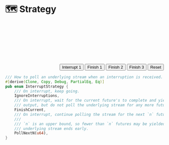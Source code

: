 # 🗺️ Strategy

<object
    id="diagram_in_progress"
    type="image/svg+xml"
    data="strategy/diagram_in_progress.svg"
    style="margin-left: 48px; transform-origin: top left; scale: 1.2; margin-bottom: -162px; display: block;"></object>

<object
    id="diagram_done_1"
    type="image/svg+xml"
    data="strategy/diagram_done_1.svg"
    style="margin-left: 48px; transform-origin: top left; scale: 1.2; margin-bottom: -162px; display: none;"></object>

<object
    id="diagram_done_2"
    type="image/svg+xml"
    data="strategy/diagram_done_2.svg"
    style="margin-left: 48px; transform-origin: top left; scale: 1.2; margin-bottom: -162px; display: none;"></object>

<object
    id="diagram_done_3"
    type="image/svg+xml"
    data="strategy/diagram_done_3.svg"
    style="margin-left: 48px; transform-origin: top left; scale: 1.2; margin-bottom: -162px; display: none;"></object>

<script type="text/javascript">
const RESET = 0;
const INTERRUPT = 1;
const STOP_1 = 2;
const STOP_2 = 3;
const STOP_3 = 4;
function visibility_update(variant) {
    let diagram_in_progress = 'none';
    let diagram_done_1 = 'none';
    let diagram_done_2 = 'none';
    let diagram_done_3 = 'none';
    let interruption_point = '0';
    let stopping_point_1 = '0';
    let stopping_point_2 = '0';
    let stopping_point_3 = '0';
    switch (variant) {
        case RESET:
            diagram_in_progress = 'block';
            break;
        case INTERRUPT:
            diagram_in_progress = 'block';
            interruption_point = '1.0';
            break;
        case STOP_1:
            diagram_done_1 = 'block';
            interruption_point = '1.0';
            stopping_point_1 = '1.0';
            break;
        case STOP_2:
            diagram_done_2 = 'block';
            interruption_point = '1.0';
            stopping_point_2 = '1.0';
            break;
        case STOP_3:
            diagram_done_3 = 'block';
            interruption_point = '1.0';
            stopping_point_3 = '1.0';
            break;
    }
    document
        .getElementById('diagram_in_progress')
        .style
        .setProperty('display', diagram_in_progress);
    document
        .getElementById('diagram_done_1')
        .style
        .setProperty('display', diagram_done_1);
    document
        .getElementById('diagram_done_2')
        .style
        .setProperty('display', diagram_done_2);
    document
        .getElementById('diagram_done_3')
        .style
        .setProperty('display', diagram_done_3);
    document
        .getElementById('interruption_point')
        .style
        .setProperty('opacity', interruption_point);
    document
        .getElementById('stopping_point_1')
        .style
        .setProperty('opacity', stopping_point_1);
    document
        .getElementById('stopping_point_2')
        .style
        .setProperty('opacity', stopping_point_2);
    document
        .getElementById('stopping_point_3')
        .style
        .setProperty('opacity', stopping_point_3);
}
</script>

<div style="
    width: 100%;
" inert>
    <!-- Interruption points -->
    <div id="interruption_point" style="
        position: relative;
        left: 77px;
        top: -50px;
        display: inline-flex;
        flex-direction: column;
        justify-content: center;
        opacity: 0;
    ">
        <div style="
            display: inline-block;
            height: 210px;
            border-left-color: #f59e0b;
            border-left-style: dashed;
            border-left-width: 3px;
        "></div>
        <div style="
            display: inline-block;
            font-weight: bold;
            font-size: 20px;
            margin-left: -50%;
        ">🛑 Interrupt</div>
    </div>
    <!-- Stopping points -->
    <div id="stopping_point_1" style="
        position: relative;
        left: 72px;
        display: inline-flex;
        flex-direction: column;
        justify-content: flex-start;
        align-items: flex-start;
        opacity: 0;
    ">
        <div style="
            display: inline-block;
            height: 265px;
            border-left-color: #f59e0b;
            border-left-style: dashed;
            border-left-width: 3px;
        "></div>
        <div style="
            display: inline-block;
            font-weight: bold;
            font-size: 20px;
            margin-left: -50%;
        ">🚏 Stop</div>
    </div>
    <div id="stopping_point_2" style="
        position: relative;
        left: 137px;
        display: inline-flex;
        flex-direction: column;
        justify-content: flex-start;
        align-items: flex-start;
        opacity: 0;
    ">
        <div style="
            display: inline-block;
            height: 265px;
            border-left-color: #f59e0b;
            border-left-style: dashed;
            border-left-width: 3px;
        "></div>
        <div style="
            display: inline-block;
            font-weight: bold;
            font-size: 20px;
            margin-left: -50%;
        ">🚏 Stop</div>
    </div>
    <div id="stopping_point_3" style="
        position: relative;
        left: 253px;
        display: inline-flex;
        flex-direction: column;
        justify-content: flex-start;
        align-items: flex-start;
        opacity: 0;
    ">
        <div style="
            display: inline-block;
            height: 265px;
            border-left-color: #f59e0b;
            border-left-style: dashed;
            border-left-width: 3px;
        "></div>
        <div style="
            display: inline-block;
            font-weight: bold;
            font-size: 20px;
            margin-left: -50%;
        ">🚏 Stop</div>
    </div>
</div>

<div style="text-align: right;">
    <input
        type="button"
        value="Interrupt 1"
        onclick="visibility_update(INTERRUPT);"
    ></input>
    <input
        type="button"
        value="Finish 1"
        onclick="visibility_update(STOP_1);"
    ></input>
    <input
        type="button"
        value="Finish 2"
        onclick="visibility_update(STOP_2);"
    ></input>
    <input
        type="button"
        value="Finish 3"
        onclick="visibility_update(STOP_3);"
    ></input>
    <input
        type="button"
        value="Reset"
        onclick="visibility_update(RESET);"
    ></input>
</div>

```rust ,ignore
/// How to poll an underlying stream when an interruption is received.
#[derive(Clone, Copy, Debug, PartialEq, Eq)]
pub enum InterruptStrategy {
    /// On interrupt, keep going.
    IgnoreInterruptions,
    /// On interrupt, wait for the current future's to complete and yield its
    /// output, but do not poll the underlying stream for any more futures.
    FinishCurrent,
    /// On interrupt, continue polling the stream for the next `n` futures.
    ///
    /// `n` is an upper bound, so fewer than `n` futures may be yielded if the
    /// underlying stream ends early.
    PollNextN(u64),
}
```

<!--
1. Think back to the bus example.
2. What if, we want to press the stop button, but we want the bus to stop not at the immediate next stop, but a number of stops down the line.
3. Like before you get on the bus, you schedule that you want the bus to stop 8 stops away -- because that's where your workplace is.
4. That way, you don't have to be alert to press the stop button just before your stop.
5. When writing complex automation with hundreds of steps, this is what we want to for testing.
-->
